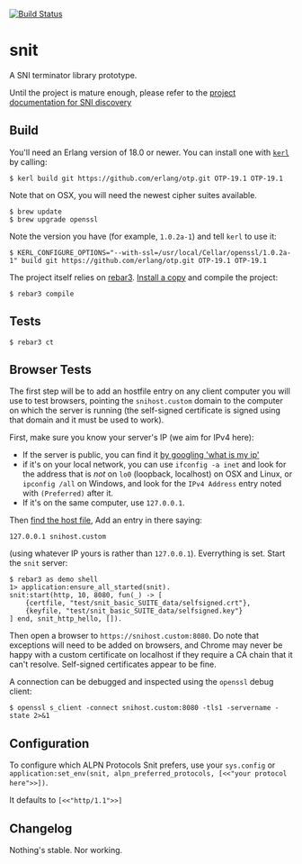[![Build Status](https://magnum.travis-ci.com/heroku/snit.svg?token=uNxDxTYyzRaxPpJGQ5yq&branch=master)](https://magnum.travis-ci.com/heroku/snit)

snit
=====

A SNI terminator library prototype.

Until the project is mature enough, please refer to the [project documentation
for SNI
discovery](https://docs.google.com/document/d/1fYeoDIqyAK3O8ZQwUCP24UqDeCk8AWiRQlI6pGsfX20/edit#)

Build
-----

You'll need an Erlang version of 18.0 or newer. You can install one with
[`kerl`](https://github.com/yrashk/kerl) by calling:

    $ kerl build git https://github.com/erlang/otp.git OTP-19.1 OTP-19.1

Note that on OSX, you will need the newest cipher suites available.

    $ brew update
    $ brew upgrade openssl

Note the version you have (for example, `1.0.2a-1`) and tell `kerl` to use it:

    $ KERL_CONFIGURE_OPTIONS="--with-ssl=/usr/local/Cellar/openssl/1.0.2a-1" build git https://github.com/erlang/otp.git OTP-19.1 OTP-19.1

The project itself relies on [rebar3](http://www.rebar3.org). [Install a
copy](http://www.rebar3.org/v3.0/docs/getting-started) and compile the project:

    $ rebar3 compile

Tests
-----

    $ rebar3 ct

Browser Tests
-------------

The first step will be to add an hostfile entry on any client computer you
will use to test browsers, pointing the `snihost.custom` domain to the
computer on which the server is running (the self-signed certificate is
signed using that domain and it must be used to work).

First, make sure you know your server's IP (we aim for IPv4 here):

- If the server is public, you can find it [by googling 'what is my
  ip'](https://www.google.ca/search?q=parentheses+%28+%29&ie=utf-8&oe=utf-8&gws_rd=cr&ei=gpRcVZHsBsbfggSs34G4Dw#q=what+is+my+ip)
- if it's on your local network, you can use `ifconfig -a inet` and look for
  the address that is *not* on `lo0` (loopback, localhost) on OSX and Linux, or
  `ipconfig /all` on Windows, and look for the `IPv4 Address` entry noted with
  `(Preferred)` after it.
- If it's on the same computer, use `127.0.0.1`.

Then [find the host
file](http://en.wikipedia.org/wiki/Hosts_%28file%29#Location_in_the_file_system),
Add an entry in there saying:

    127.0.0.1 snihost.custom

(using whatever IP yours is rather than `127.0.0.1`). Everrything is set.
Start the `snit` server:

    $ rebar3 as demo shell
    1> application:ensure_all_started(snit).
    snit:start(http, 10, 8080, fun(_) -> [
        {certfile, "test/snit_basic_SUITE_data/selfsigned.crt"},
        {keyfile, "test/snit_basic_SUITE_data/selfsigned.key"}
    ] end, snit_http_hello, []).

Then open a browser to `https://snihost.custom:8080`. Do note that exceptions
will need to be added on browsers, and Chrome may never be happy with a custom
certificate on localhost if they require a CA chain that it can't resolve.
Self-signed certificates appear to be fine.

A connection can be debugged and inspected using the `openssl` debug client:

    $ openssl s_client -connect snihost.custom:8080 -tls1 -servername -state 2>&1

Configuration
-------------

To configure which ALPN Protocols Snit prefers, use your `sys.config`
or `application:set_env(snit, alpn_preferred_protocols, [<<"your protocol here">>])`.

It defaults to `[<<"http/1.1">>]`


Changelog
---------

Nothing's stable. Nor working.
